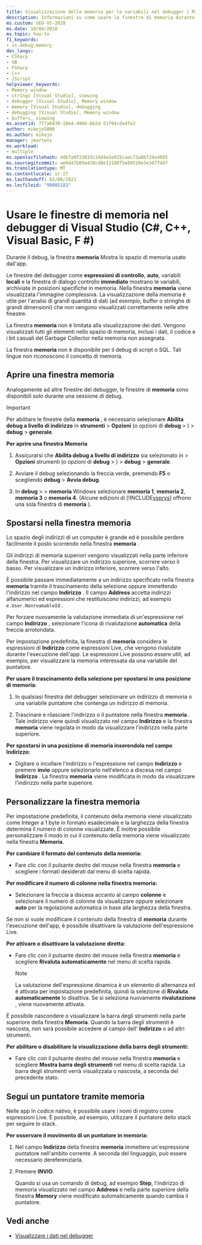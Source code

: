 ```yaml
---
title: Visualizzazione della memoria per le variabili nel debugger | Microsoft Docs
description: Informazioni su come usare le finestre di memoria durante il debug per visualizzare lo spazio di memoria usato dall'app. Altre finestre mostrano le variabili e la posizione in cui risiedono nella memoria.
ms.custom: SEO-VS-2020
ms.date: 10/04/2018
ms.topic: how-to
f1_keywords:
- vs.debug.memory
dev_langs:
- CSharp
- VB
- FSharp
- C++
- JScript
helpviewer_keywords:
- Memory window
- strings [Visual Studio], viewing
- debugger [Visual Studio], Memory window
- memory [Visual Studio], debugging
- debugging [Visual Studio], Memory window
- buffers, viewing
ms.assetid: 7f7a0439-10e4-4966-bb2d-51f04cda4fe2
author: mikejo5000
ms.author: mikejo
manager: jmartens
ms.workload:
- multiple
ms.openlocfilehash: ddb7a9f22033c24d4e2e925caec73a86f24e4985
ms.sourcegitcommit: ae6d47b09a439cd0e13180f5e89510e3e347fd47
ms.translationtype: MT
ms.contentlocale: it-IT
ms.lasthandoff: 02/08/2021
ms.locfileid: "99885183"
---
```

# <a name="use-the-memory-windows-in-the-visual-studio-debugger-c-c-visual-basic-f"></a>Usare le finestre di memoria nel debugger di Visual Studio (C#, C++, Visual Basic, F #)

Durante il debug, la finestra **memoria** Mostra lo spazio di memoria usato dall'app.

Le finestre del debugger come **espressioni di controllo**, **auto**, variabili **locali** e la finestra di dialogo controllo **immediato** mostrano le variabili, archiviate in posizioni specifiche in memoria. Nella finestra **memoria** viene visualizzata l'immagine complessiva. La visualizzazione della memoria è utile per l'analisi di grandi quantità di dati (ad esempio, buffer o stringhe di grandi dimensioni) che non vengono visualizzati correttamente nelle altre finestre.

La finestra **memoria** non è limitata alla visualizzazione dei dati. Vengono visualizzati tutti gli elementi nello spazio di memoria, inclusi i dati, il codice e i bit casuali del Garbage Collector nella memoria non assegnata.

La finestra **memoria** non è disponibile per il debug di script o SQL. Tali lingue non riconoscono il concetto di memoria.

## <a name="open-a-memory-window"></a>Aprire una finestra memoria

Analogamente ad altre finestre del debugger, le finestre di **memoria** sono disponibili solo durante una sessione di debug.

>[!IMPORTANT]
>Per abilitare le finestre della **memoria** , è necessario selezionare **Abilita debug a livello di indirizzo** in **strumenti**  >  **Opzioni** (o opzioni di **debug**  >  ) > **debug**  >  **generale**.

**Per aprire una finestra Memoria**

1. Assicurarsi che **Abilita debug a livello di indirizzo** sia selezionato in  >  **Opzioni** strumenti (o opzioni di **debug**  >  ) > **debug**  >  **generale**.

1. Avviare il debug selezionando la freccia verde, premendo **F5** o scegliendo **debug**  >  **Avvia debug**.

2. In **debug**  >    >  **memoria** Windows selezionare **memoria 1**, **memoria 2**, **memoria 3** o **memoria 4**. (Alcune edizioni di [!INCLUDE[vsprvs](../code-quality/includes/vsprvs_md.md)] offrono una sola finestra di **memoria** ).

## <a name="move-around-in-the-memory-window"></a>Spostarsi nella finestra memoria

Lo spazio degli indirizzi di un computer è grande ed è possibile perdere facilmente il posto scorrendo nella finestra **memoria** .

Gli indirizzi di memoria superiori vengono visualizzati nella parte inferiore della finestra. Per visualizzare un indirizzo superiore, scorrere verso il basso. Per visualizzare un indirizzo inferiore, scorrere verso l'alto.

È possibile passare immediatamente a un indirizzo specificato nella finestra **memoria** tramite il trascinamento della selezione oppure immettendo l'indirizzo nel campo **Indirizzo** . Il campo **Address** accetta indirizzi alfanumerici ed espressioni che restituiscono indirizzi, ad esempio `e.User.NonroamableId` .

Per forzare nuovamente la valutazione immediata di un'espressione nel campo **Indirizzo** , selezionare l'icona di rivalutazione **automatica** della freccia arrotondata.

Per impostazione predefinita, la finestra di **memoria** considera le espressioni di **Indirizzo** come espressioni Live, che vengono rivalutate durante l'esecuzione dell'app. Le espressioni Live possono essere utili, ad esempio, per visualizzare la memoria interessata da una variabile del puntatore.

**Per usare il trascinamento della selezione per spostarsi in una posizione di memoria:**

1. In qualsiasi finestra del debugger selezionare un indirizzo di memoria o una variabile puntatore che contenga un indirizzo di memoria.

2. Trascinare e rilasciare l'indirizzo o il puntatore nella finestra **memoria** . Tale indirizzo viene quindi visualizzato nel campo **Indirizzo** e la finestra **memoria** viene regolata in modo da visualizzare l'indirizzo nella parte superiore.

**Per spostarsi in una posizione di memoria inserendola nel campo Indirizzo:**

- Digitare o incollare l'indirizzo o l'espressione nel campo **Indirizzo** e premere **invio** oppure selezionarlo nell'elenco a discesa nel campo **Indirizzo** . La finestra **memoria** viene modificata in modo da visualizzare l'indirizzo nella parte superiore.

## <a name="customize-the-memory-window"></a>Personalizzare la finestra memoria

Per impostazione predefinita, il contenuto della memoria viene visualizzato come Integer a 1 byte in formato esadecimale e la larghezza della finestra determina il numero di colonne visualizzate. È inoltre possibile personalizzare il modo in cui il contenuto della memoria viene visualizzato nella finestra **Memoria**.

**Per cambiare il formato del contenuto della memoria:**

- Fare clic con il pulsante destro del mouse nella finestra **memoria** e scegliere i formati desiderati dal menu di scelta rapida.

**Per modificare il numero di colonne nella finestra memoria:**

- Selezionare la freccia a discesa accanto al campo **colonne** e selezionare il numero di colonne da visualizzare oppure selezionare **auto** per la regolazione automatica in base alla larghezza della finestra.

Se non si vuole modificare il contenuto della finestra di **memoria** durante l'esecuzione dell'app, è possibile disattivare la valutazione dell'espressione Live.

**Per attivare o disattivare la valutazione diretta:**

- Fare clic con il pulsante destro del mouse nella finestra **memoria** e scegliere **Rivaluta automaticamente** nel menu di scelta rapida.

  >[!NOTE]
  >La valutazione dell'espressione dinamica è un elemento di alternanza ed è attivata per impostazione predefinita, quindi la selezione di **Rivaluta automaticamente** lo disattiva. Se si seleziona nuovamente **rivalutazione** , viene nuovamente attivata.

È possibile nascondere o visualizzare la barra degli strumenti nella parte superiore della finestra **Memoria**. Quando la barra degli strumenti è nascosta, non sarà possibile accedere al campo dell' **Indirizzo** o ad altri strumenti.

**Per abilitare o disabilitare la visualizzazione della barra degli strumenti:**

- Fare clic con il pulsante destro del mouse nella finestra **memoria** e scegliere **Mostra barra degli strumenti** nel menu di scelta rapida. La barra degli strumenti verrà visualizzata o nascosta, a seconda del precedente stato.

## <a name="follow-a-pointer-through-memory"></a>Segui un puntatore tramite memoria

Nelle app in codice nativo, è possibile usare i nomi di registro come espressioni Live. È possibile, ad esempio, utilizzare il puntatore dello stack per seguire lo stack.

**Per osservare il movimento di un puntatore in memoria:**

1. Nel campo **Indirizzo** della finestra **memoria** immettere un'espressione puntatore nell'ambito corrente. A seconda del linguaggio, può essere necessario dereferenziarla.

2. Premere **INVIO**.

   Quando si usa un comando di debug, ad esempio **Step**, l'indirizzo di memoria visualizzato nel campo **Address** e nella parte superiore della finestra **Memory** viene modificato automaticamente quando cambia il puntatore.

## <a name="see-also"></a>Vedi anche
- [Visualizzare i dati nel debugger](../debugger/viewing-data-in-the-debugger.md)
